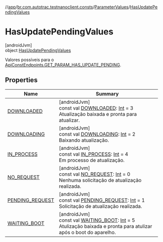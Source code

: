 //[app](../../../../index.md)/[br.com.autotrac.testnanoclient.consts](../../index.md)/[ParameterValues](../index.md)/[HasUpdatePendingValues](index.md)

# HasUpdatePendingValues

[androidJvm]\
object [HasUpdatePendingValues](index.md)

Valores possíveis para o [ApiConstEndpoints.GET_PARAM_HAS_UPDATE_PENDING](../../-api-const-endpoints/-companion/-g-e-t_-p-a-r-a-m_-h-a-s_-u-p-d-a-t-e_-p-e-n-d-i-n-g.md).

## Properties

| Name | Summary |
|---|---|
| [DOWNLOADED](-d-o-w-n-l-o-a-d-e-d.md) | [androidJvm]<br>const val [DOWNLOADED](-d-o-w-n-l-o-a-d-e-d.md): [Int](https://kotlinlang.org/api/latest/jvm/stdlib/kotlin/-int/index.html) = 3<br>Atualização baixada e pronta para atualizar. |
| [DOWNLOADING](-d-o-w-n-l-o-a-d-i-n-g.md) | [androidJvm]<br>const val [DOWNLOADING](-d-o-w-n-l-o-a-d-i-n-g.md): [Int](https://kotlinlang.org/api/latest/jvm/stdlib/kotlin/-int/index.html) = 2<br>Baixando atualização. |
| [IN_PROCESS](-i-n_-p-r-o-c-e-s-s.md) | [androidJvm]<br>const val [IN_PROCESS](-i-n_-p-r-o-c-e-s-s.md): [Int](https://kotlinlang.org/api/latest/jvm/stdlib/kotlin/-int/index.html) = 4<br>Em processo de atualização. |
| [NO_REQUEST](-n-o_-r-e-q-u-e-s-t.md) | [androidJvm]<br>const val [NO_REQUEST](-n-o_-r-e-q-u-e-s-t.md): [Int](https://kotlinlang.org/api/latest/jvm/stdlib/kotlin/-int/index.html) = 0<br>Nenhuma solicitação de atualização realizada. |
| [PENDING_REQUEST](-p-e-n-d-i-n-g_-r-e-q-u-e-s-t.md) | [androidJvm]<br>const val [PENDING_REQUEST](-p-e-n-d-i-n-g_-r-e-q-u-e-s-t.md): [Int](https://kotlinlang.org/api/latest/jvm/stdlib/kotlin/-int/index.html) = 1<br>Solicitação de atualização realizada. |
| [WAITING_BOOT](-w-a-i-t-i-n-g_-b-o-o-t.md) | [androidJvm]<br>const val [WAITING_BOOT](-w-a-i-t-i-n-g_-b-o-o-t.md): [Int](https://kotlinlang.org/api/latest/jvm/stdlib/kotlin/-int/index.html) = 5<br>Atulização baixada e pronta para atulizar após o boot do aparelho. |
